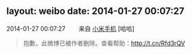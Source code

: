 layout: weibo
date: 2014-01-27 00:07:27
---
2014-01-27 00:07:27  &nbsp;&nbsp;&nbsp;&nbsp;&nbsp;&nbsp; 来自 <a href="http://app.weibo.com/t/feed/22zMnn" rel="nofollow">小米手机</a>
[哈哈]
>  抱歉，此微博已被作者删除。查看帮助：http://t.cn/Rfd3rQV
